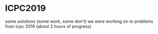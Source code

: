# ICPC2019
some solutions (some work, some don't) we were working on to problems from icpc 2019 (about 2 hours of progress)